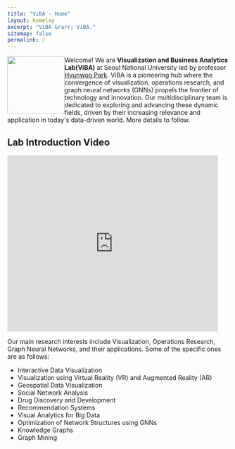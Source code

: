 ```yaml
---
title: "ViBA - Home"
layout: homelay
excerpt: "ViBA &rarr; ViBA."
sitemap: false
permalink: /
---
```


<img src="{{ site.url }}{{ site.baseurl }}/images/logopic/viba_logo.png" class="img-responsive" height= "130px" style="float: left" />

Welcome! We are **Visualization and Business Analytics Lab(ViBA)** at Seoul National University led by professor [Hyunwoo Park](https://vibalab.org/professor/). ViBA is a pioneering hub where the convergence of visualization, operations research, and graph neural networks (GNNs) propels the frontier of technology and innovation. Our multidisciplinary team is dedicated to exploring and advancing these dynamic fields, driven by their increasing relevance and application in today's data-driven world.
More details to follow.

## Lab Introduction Video
<iframe src="https://www.youtube.com/embed/59_X9Z33u-8" width="95%" height="400px" frameborder="0" allow="accelerometer; autoplay; encrypted-media; gyroscope; picture-in-picture" allowfullscreen></iframe>

Our main research interests include Visualization, Operations Research, Graph Neural Networks, and their applications. Some of the specific ones are as follows: 
<ul>
    <li>Interactive Data Visualization</li>
    <li>Visualization using Virtual Reality (VR) and Augmented Reality (AR)</li>
    <li>Geospatial Data Visualization</li>
    <li>Social Network Analysis</li>
    <li>Drug Discovery and Development</li>
    <li>Recommendation Systems</li>
    <li>Visual Analytics for Big Data</li>
    <li>Optimization of Network Structures using GNNs</li>
    <li>Knowledge Graphs</li>
    <li>Graph Mining</li>
</ul>
<p> &nbsp; </p>

